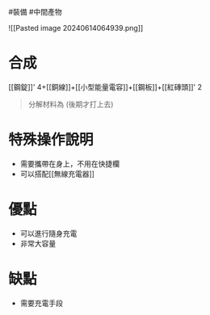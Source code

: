 #裝備 #中間產物 

![[Pasted image 20240614064939.png]]
# 合成
[[鋼錠]]' 4+[[銅線]]+[[小型能量電容]]+[[鋼板]]+[[紅磚頭]]' 2
> 分解材料為
	(後期才打上去)
# 特殊操作說明
- 需要攜帶在身上，不用在快捷欄
- 可以搭配[[無線充電器]]
# 優點
- 可以進行隨身充電
- 非常大容量
# 缺點
- 需要充電手段
